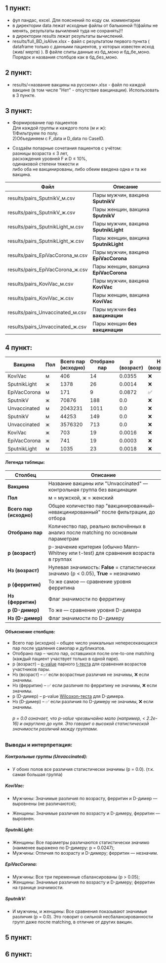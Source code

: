 ## 1 пункт:
* фул пандас, excel. Для пояснений по коду см. комментарии
* в директории data лежат исходные файлы от балыкиной !!(файлы не менять, результаты вычилений туда не сохранять)!!
* в директории results лежат результаты вычислений.
* results/full_BD_isAlive.xlsx - файл с результатом первого пункта ( dataframe только с данными пациентов, у которых известен исход (жив/ мертв) ). В файле слиты данные из бд_моно и бд_бе_моно. Порядок и названия столбцов как в бд_без_моно.

## 2 пункт:
* results/<название вакцины на русском>.xlsx - файл по каждой вакцине (в том числе "Нет" - отсутствие вакцинации). Использовать в 3 пункте.
  
## 3 пункт:
* Формирование пар пациентов <br/>
    Для каждой группы и каждого пола (м и ж):<br/>
    1)Фильтруем по полу.<br/>
    2)Объединяем с F_data и D_data по CaseID.<br/>
    
* Создаём попарные сочетания пациентов с учётом:<br/>
  разницы возраста ≤ 3 лет,<br/>
  расхождения уровней F и D ≤ 10%,<br/>
  одинаковой степени тяжести и<br/>
  либо оба не вакцинированы, либо обеим введена одна и та же вакцина.<br/>

| Файл | Описание |
| --- | --- |
| results/pairs_SputnikV_м.csv | Пары мужчин, вакцина **SputnikV** |
| results/pairs_SputnikV_ж.csv | Пары женщин, вакцина **SputnikV** |
| results/pairs_SputnikLight_м.csv | Пары мужчин, вакцина **SputnikLight** |
| results/pairs_SputnikLight_ж.csv | Пары женщин, вакцина **SputnikLight** |
| results/pairs_EpiVacCorona_м.csv | Пары мужчин, вакцина **EpiVacCorona** |
| results/pairs_EpiVacCorona_ж.csv | Пары женщин, вакцина **EpiVacCorona** |
| results/pairs_KoviVac_м.csv | Пары мужчин, вакцина **KoviVac** |
| results/pairs_KoviVac_ж.csv | Пары женщин, вакцина **KoviVac** |
| results/pairs_Unvaccinated_м.csv | Пары мужчин **без вакцинации** |
| results/pairs_Unvaccinated_ж.csv | Пары женщин **без вакцинации** |

## 4 пункт:

| Вакцина | Пол | Всего пар (исходно) | Отобрано пар | p (возраст) | Нз (возраст) | p (ферритин) | Нз (ферритин) | p (D-димер) | Нз (D-димер) |
| --- | --- | --- | --- | --- | --- | --- | --- | --- | --- |
| KoviVac | м | 406 | 14 | 0.0355 | ❌ | 0.9515 | ✅ | 0.9032 | ✅ |
| SputnikLight | ж | 1378 | 26 | 0.0014 | ❌ | 0.0559 | ✅ | 0.0247 | ❌ |
| EpiVacCorona | м | 171 | 9 | 0.0872 | ✅ | 0.1289 | ✅ | 0.1641 | ✅ |
| SputnikV | ж | 70876 | 188 | 0.0 | ❌ | 0.0 | ❌ | 0.0 | ❌ |
| Unvaccinated | м | 2043231 | 1011 | 0.0 | ❌ | 0.0 | ❌ | 0.0 | ❌ |
| SputnikV | м | 44253 | 149 | 0.0 | ❌ | 0.0 | ❌ | 0.0 | ❌ |
| Unvaccinated | ж | 3576320 | 713 | 0.0 | ❌ | 0.0 | ❌ | 0.0 | ❌ |
| KoviVac | ж | 703 | 19 | 0.0016 | ❌ | 0.3525 | ✅ | 0.001 | ❌ |
| EpiVacCorona | ж | 741 | 19 | 0.0003 | ❌ | 0.0546 | ✅ | 0.0361 | ❌ |
| SputnikLight | м | 1035 | 23 | 0.0018 | ❌ | 0.56 | ✅ | 0.0067 | ❌ |

#### Легенда таблицы:

| Столбец                 | Описание                                                                               |
| ----------------------- | -------------------------------------------------------------------------------------- |
| **Вакцина**             | Название вакцины или "Unvaccinated" — контрольная группа без вакцинации                |
| **Пол**                 | м = мужской, ж = женский                                                               |
| **Всего пар (исходно)** | Общее количество пар "вакцинированный–невакцинированный" после фильтрации, до отбора   |
| **Отобрано пар**        | Количество пар, реально включённых в анализ после matching по основным параметрам      |
| **p (возраст)**         | p-значение критерия (обычно Mann–Whitney или t-test) для сравнения возраста в группах  |
| **Нз (возраст)**        | Нулевая значимость: **False** = статистически значимо (p < 0.05), **True** = незначимо |
| **p (ферритин)**        | То же самое — сравнение уровня ферритина                                               |
| **Нз (ферритин)**       | Флаг значимости по ферритину                                                           |
| **p (D-димер)**         | То же — сравнение уровня D-димера                                                      |
| **Нз (D-димер)**        | Флаг значимости по D-димеру                                                            |


#### Объяснение столбцов:
* Всего пар (исходно) – общее число уникальных непересекающихся пар после удаления самопар и дубликатов.
* Отобрано пар – число пар, оставшихся после one-to-one matching (каждый пациент участвует только в одной паре).
* p (возраст) – [p-value](https://en.wikipedia.org/wiki/P-value) парного [t-теста](https://en.wikipedia.org/wiki/Student%27s_t-test) для сравнения возрастов участников пары.
* Нз (возраст) – ✅ если возрастные различия не значимы, ❌ если значимы.
* Нз (ферритин) – ✅ если различия по ферритину не значимы, ❌ если значимы.
* p (D-димер) – p-value [Wilcoxon-теста](https://en.wikipedia.org/wiki/Wilcoxon_signed-rank_test) для D-димера.
* Нз (D-димер) – ✅ если различия по D-димеру не значимы, ❌ если значимы.
  ###### p = 0.0 означает, что p-value чрезвычайно мало (например, < 2.2e-16) и округлено до нуля. Это говорит о высокой статистической значимости различий между группами.

### Выводы и интерпретация:

##### Контрольные группы (Unvaccinated):
  * У обоих полов все различия статистически значимы (p = 0.0). (т.к. cамая большая группа)
    
##### KoviVac:
  * Мужчины: Значимые различия по возрасту, ферритин и D-димер — выровнены (не различаются);

  * Женщины: Значимые различия по возрасту и D-димеру, ферритин — выровнен.

##### SputnikLight:
  * Женщины: Все параметры различаются статистически значимо (наименее выражено по D-димеру: p = 0.0247);
  * Мужчины: Отличия по возрасту и D-димеру; ферритин — незначим.

##### EpiVacCorona:
  * Мужчины: Все три переменные сбалансированы (p > 0.05);
  * Женщины: Значимые различия по возрасту и D-димеру; ферритин на границе значимости.
    
##### SputnikV:
  * И мужчины, и женщины: Все сравнения показывают значимые различия (p = 0.0). Это говорит о сильной несбалансированности групп даже после matching, в отличие от других вакцин.


## 5 пункт:

## 6 пункт:


